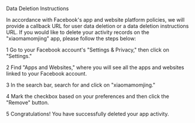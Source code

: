 Data Deletion Instructions

In accordance with Facebook's app and website platform policies, we will provide a callback URL for user data deletion or a data deletion instructions URL. If you would like to delete your activity records on the "xiaomamomjing" app, please follow the steps below:

1 Go to your Facebook account's "Settings & Privacy," then click on "Settings."

2 Find "Apps and Websites," where you will see all the apps and websites linked to your Facebook account.

3 In the search bar, search for and click on "xiaomamomjing."

4 Mark the checkbox based on your preferences and then click the "Remove" button.

5 Congratulations! You have successfully deleted your app activity.
